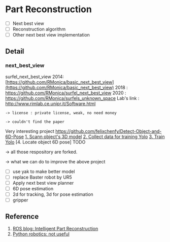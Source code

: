 #  Part Reconstruction

- [ ] Next best view
- [ ] Reconstruction algorithm
- [ ] Other next best view implementation

## Detail 

### next_best_view

surfel_next_best_view
    2014: [https://github.com/RMonica/basic_next_best_view](https://github.com/RMonica/basic_next_best_view)
    2018 : https://github.com/RMonica/surfel_next_best_view
    2020 : https://github.com/RMonica/surfels_unknown_space
    Lab's link : http://www.rimlab.ce.unipr.it/Software.html

    -> license : private license, weak, no need money  

    -> couldn't find the paper

Very interesting project 
    https://github.com/felixchenfy/Detect-Object-and-6D-Pose
        [1. Scann object's 3D model](https://github.com/felixchenfy/3D-Scanner-by-Baxter)
        [2. Collect data for training Yolo](https://github.com/felixchenfy/Mask-Objects-from-RGBD)
        [3. Train Yolo](https://github.com/felixchenfy/Data-Augment-and-Train-Yolo)
        [4. Locate object 6D pose] TODO 

-> all those respository are forked.

-> what we can do to improve the above project

- [ ] use yak to make better model
- [ ] replace Baster robot by UR5
- [ ] Apply next best view planner
- [ ] 6D pose estimation 
- [ ] 2d for tracking, 3d for pose estimation
- [ ] gripper

## Reference

1. [ROS blog: Intelligent Part Reconstruction](https://rosindustrial.org/news/2018/1/3/intelligent-part-reconstruction)
2. [Python robotics: not useful](https://github.com/AtsushiSakai/PythonRobotics)